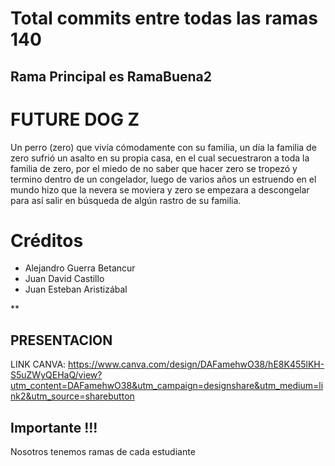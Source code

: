  # Total commits entre todas las ramas 140﻿
 
 ## Rama Principal es RamaBuena2
 
 # FUTURE DOG Z

Un perro (zero) que vivía cómodamente con su familia, un día la familia de zero sufrió un asalto en su propia casa, en el cual secuestraron a toda la familia de zero, por el miedo de no saber que hacer zero se tropezó y termino dentro de un congelador, luego de varios años un estruendo en el mundo hizo que la nevera se moviera y zero se empezara a descongelar para así salir en búsqueda de algún rastro de su familia.

# Créditos 

 - Alejandro Guerra Betancur
 - Juan David Castillo 
 - Juan Esteban Aristizábal 

**

## PRESENTACION

LINK CANVA: https://www.canva.com/design/DAFamehwO38/hE8K455lKH-S5uZWyQEHaQ/view?utm_content=DAFamehwO38&utm_campaign=designshare&utm_medium=link2&utm_source=sharebutton


## Importante !!!

Nosotros tenemos ramas de cada estudiante

